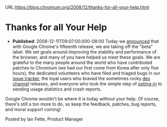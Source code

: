 URL:https://blog.chromium.org/2008/12/thanks-for-all-your-help.html
# Thanks for all Your Help
- **Published**: 2008-12-11T09:07:00.000-08:00
Today we [announced](http://googleblog.blogspot.com/2008/12/google-chrome-beta.html) that with Google Chrome's fifteenth release, we are taking off the "beta" label. We set goals around improving the stability and performance of the browser, and many of you have helped us meet these goals. We are grateful to the many people around the world who have contributed patches to Chromium (we had our first come from Korea after only five hours), the dedicated volunteers who have filed and triaged bugs in our [issue tracker](http://code.google.com/p/chromium/issues/list), the loyal users who braved the sometimes rocky [dev channel](http://dev.chromium.org/getting-involved/dev-channel) releases, and everyone who took the simple step of [opting-in](http://www.google.com/support/chrome/bin/answer.py?answer=96817) to sending usage statistics and crash reports.

Google Chrome wouldn't be where it is today without your help. Of course, there's still a ton more to do, so keep the feedback, patches, bug reports, and moral support coming!

Posted by Ian Fette, Product Manager